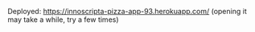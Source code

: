 Deployed: https://innoscripta-pizza-app-93.herokuapp.com/ (opening it may take a while, try a few times)

